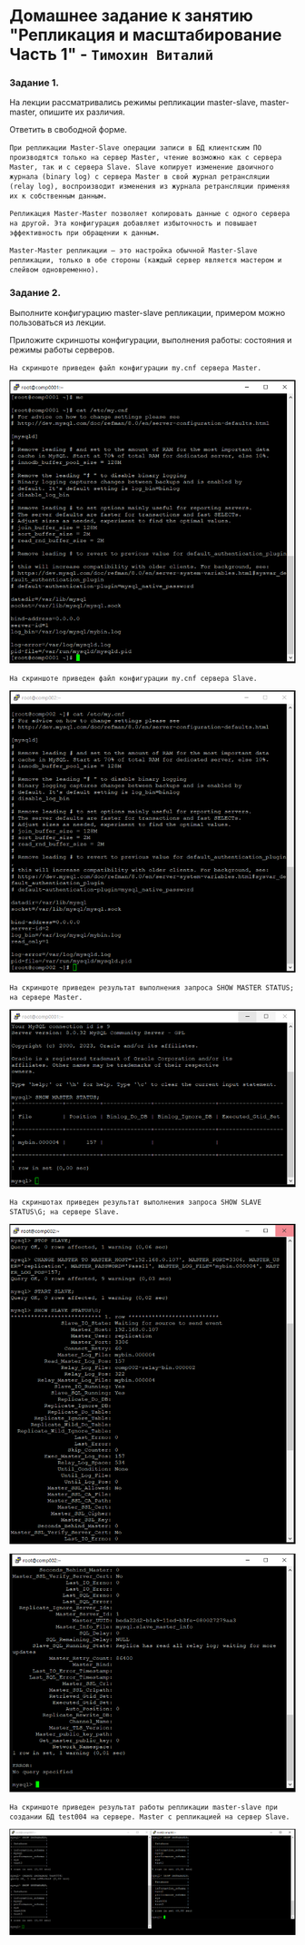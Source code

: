 # Домашнее задание к занятию "Репликация и масштабирование Часть 1" - `Тимохин Виталий`

### Задание 1.

На лекции рассматривались режимы репликации master-slave, master-master, опишите их различия.

Ответить в свободной форме.

`При репликации Master-Slave операции записи в БД клиентским ПО производятся только на сервер Master, чтение возможно как с сервера Master, так и с сервера Slave. Slave копирует изменение двоичного журнала (binary log) с сервера Master в свой журнал ретрансляции (relay log), воспроизводит изменения из журнала ретрансляции применяя их к собственным данным.`

`Репликация Master-Master позволяет копировать данные с одного сервера на другой. Эта конфигурация добавляет избыточность и повышает эффективность при обращении к данным.`

`Master-Master репликации – это настройка обычной Master-Slave репликации, только в обе стороны (каждый сервер является мастером и слейвом одновременно).`

### Задание 2.

Выполните конфигурацию master-slave репликации, примером можно пользоваться из лекции.

Приложите скриншоты конфигурации, выполнения работы: состояния и режимы работы серверов.

`На скриншоте приведен файл конфигурации my.cnf сервера Master.`

![img](img/Master_1.PNG)

`На скриншоте приведен файл конфигурации my.cnf сервера Slave.`

![img](img/Slave.PNG)

`На скриншоте приведен результат выполнения запроса SHOW MASTER STATUS; на сервере Master.`

![img](img/Master_2.PNG)

`На скриншотах приведен результат выполнения запроса SHOW SLAVE STATUS\G; на сервере Slave.`

![img](img/Slave_2_1.PNG)

![img](img/Slave_2_2.PNG)

`На скриншоте приведен результат работы репликации master-slave при создании БД test004 на сервере. Master с репликацией на сервер Slave.`

![img](img/MS_3.PNG)


